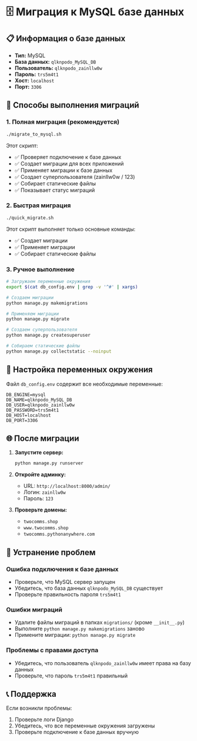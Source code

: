 # 🗄️ Миграция к MySQL базе данных

## 📋 Информация о базе данных

- **Тип:** MySQL
- **База данных:** `qlknpodo_MySQL_DB`
- **Пользователь:** `qlknpodo_zainllw0w`
- **Пароль:** `trs5m4t1`
- **Хост:** `localhost`
- **Порт:** `3306`

## 🚀 Способы выполнения миграций

### 1. Полная миграция (рекомендуется)

```bash
./migrate_to_mysql.sh
```

Этот скрипт:
- ✅ Проверяет подключение к базе данных
- ✅ Создает миграции для всех приложений
- ✅ Применяет миграции к базе данных
- ✅ Создает суперпользователя (zainllw0w / 123)
- ✅ Собирает статические файлы
- ✅ Показывает статус миграций

### 2. Быстрая миграция

```bash
./quick_migrate.sh
```

Этот скрипт выполняет только основные команды:
- ✅ Создает миграции
- ✅ Применяет миграции
- ✅ Собирает статические файлы

### 3. Ручное выполнение

```bash
# Загружаем переменные окружения
export $(cat db_config.env | grep -v '^#' | xargs)

# Создаем миграции
python manage.py makemigrations

# Применяем миграции
python manage.py migrate

# Создаем суперпользователя
python manage.py createsuperuser

# Собираем статические файлы
python manage.py collectstatic --noinput
```

## 🔧 Настройка переменных окружения

Файл `db_config.env` содержит все необходимые переменные:

```env
DB_ENGINE=mysql
DB_NAME=qlknpodo_MySQL_DB
DB_USER=qlknpodo_zainllw0w
DB_PASSWORD=trs5m4t1
DB_HOST=localhost
DB_PORT=3306
```

## 🌐 После миграции

1. **Запустите сервер:**
   ```bash
   python manage.py runserver
   ```

2. **Откройте админку:**
   - URL: `http://localhost:8000/admin/`
   - Логин: `zainllw0w`
   - Пароль: `123`

3. **Проверьте домены:**
   - `twocomms.shop`
   - `www.twocomms.shop`
   - `twocomms.pythonanywhere.com`

## 🐛 Устранение проблем

### Ошибка подключения к базе данных
- Проверьте, что MySQL сервер запущен
- Убедитесь, что база данных `qlknpodo_MySQL_DB` существует
- Проверьте правильность пароля `trs5m4t1`

### Ошибки миграций
- Удалите файлы миграций в папках `migrations/` (кроме `__init__.py`)
- Выполните `python manage.py makemigrations` заново
- Примените миграции: `python manage.py migrate`

### Проблемы с правами доступа
- Убедитесь, что пользователь `qlknpodo_zainllw0w` имеет права на базу данных
- Проверьте, что пароль `trs5m4t1` правильный

## 📞 Поддержка

Если возникли проблемы:
1. Проверьте логи Django
2. Убедитесь, что все переменные окружения загружены
3. Проверьте подключение к базе данных вручную
